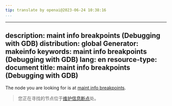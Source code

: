 ```yaml
---
tip: translate by openai@2023-06-24 10:38:16
...
```

---
description: maint info breakpoints (Debugging with GDB)
distribution: global
Generator: makeinfo
keywords: maint info breakpoints (Debugging with GDB)
lang: en
resource-type: document
title: maint info breakpoints (Debugging with GDB)
---

The node you are looking for is at [maint info breakpoints](Maintenance-Commands.html#maint-info-breakpoints).

> 您正在寻找的节点位于[维护信息断点](Maintenance-Commands.html#maint-info-breakpoints)处。
